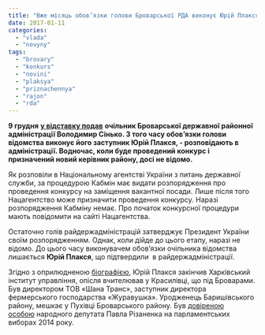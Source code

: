 ```yaml
---
title: "Вже місяць обов’язки голови Броварської РДА виконує Юрій Плакся. Конкурсу досі немає"
date: 2017-01-11
categories: 
  - "vlada"
  - "novyny"
tags: 
  - "brovary"
  - "konkurs"
  - "novini"
  - "plaksya"
  - "priznachennya"
  - "rajon"
  - "rda"
---
```


**9 грудня** [**у відставку подав**](https://mpz.brovary.org/golova-brovarskoyi-rajderzhadministratsiyi-volodymyr-sinko-podav-u-vidstavku/) **очільник Броварської державної районної адміністрації Володимир Сінько. З того часу обов’язки голови відомства виконує його заступник Юрій Плакся, - розповідають в адміністрації. Водночас, коли буде проведений конкурс і призначений новий керівник району, досі не відомо.**

Як розповіли в Національному агентстві України з питань державної служби, за процедурою Кабмін має видати розпорядження про проведення конкурсу на заміщення вакантної посади. Лише після того Нацагентство може призначити проведення конкурсу. Наразі розпорядження Кабміну немає. Про початок конкурсної процедури мають повідомити на сайті Нацагентства.

Остаточно голів райдержадміністрацій затверджує Президент України своїм розпорядженням. Однак, коли дійде до цього етапу, наразі не відомо. До цього часу виконувачем обов’язки очільника відомства лишається **Юрій Плакся**, що підтвердили  в райдержадміністрації.

Згідно з оприлюдненою [біографією](http://rizanenko.org/downloads/doc/autobiografy/29.html), Юрій Плакся закінчив Харківський інститут управління, опісля вчителював у Красилівці, що під Броварами. Був директором ТОВ «Шана Транс», заступник директора фермерського господарства «Журавушка». Уродженець Баришівського району, мешкає у Пухівці Броварського району. Був [довіреною особою](http://www.cvk.gov.ua/pls/vnd2014/WP037?PT001F01=910&pf7331=97) народного депутата Павла Різаненка на парламентських виборах 2014 року.
